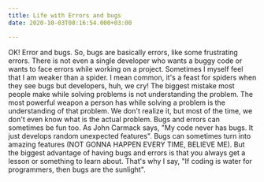 ```yaml
---
title: Life with Errors and bugs
date: 2020-10-03T08:16:54.000+03:00

---
```

OK! Error and bugs. So, bugs are basically errors, like some frustrating errors. There is not even a single developer who wants a buggy code or wants to face errors while working on a project. Sometimes I myself feel that I am weaker than a spider. I mean common, it's a feast for spiders when they see bugs but developers, huh, we cry! The biggest mistake most people make while solving problems is not understanding the problem. The most powerful weapon a person has while solving a problem is the understanding of that problem. We don't realize it, but most of the time, we don't even know what is the actual problem. Bugs and errors can sometimes be fun too. As John Carmack says, "My code never has bugs. It just develops random unexpected features". Bugs can sometimes turn into amazing features (NOT GONNA HAPPEN EVERY TIME, BELIEVE ME). But the biggest advantage of having bugs and errors is that you always get a lesson or something to learn about. That's why I say, "If coding is water for programmers, then bugs are the sunlight".